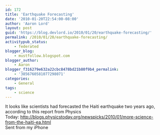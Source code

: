```yaml
---
id: 172
title: 'Earthquake Forecasting'
date: '2010-01-20T22:54:00-08:00'
author: 'Aaron Lord'
layout: post
guid: 'https://blog.devlord.io/2010/01/20/earthquake-forecasting/'
permalink: /2010/01/20/earthquake-forecasting/
activitypub_status:
    - federated
blogger_blog:
    - mustfollow.blogspot.com
blogger_author:
    - Aaron
blogger_f316279e632a22cbc8478bd21b80f9b4_permalink:
    - '3856760581077298071'
categories:
    - General
tags:
    - science
---
```


<div>It looks like scientists had forecasted the Haiti earthquake two years ago, according to this report from Physics Today: <a href="http://blogs.physicstoday.org/newspicks/2010/01/more-science-from-the-haiti-ea.html">http://blogs.physicstoday.org/newspicks/2010/01/more-science-from-the-haiti-ea.html</a></div>
Sent from my iPhone